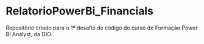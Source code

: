 # RelatorioPowerBi_Financials
Repositório criado para o 1º desafio de código do curso de Formação Power BI Analyst, da DIO.
